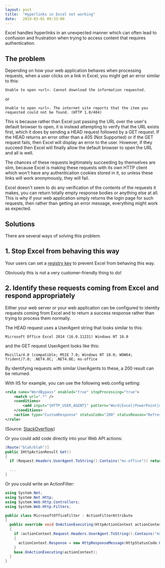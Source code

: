 ```yaml
---
layout: post
title:  "Hyperlinks in Excel not working"
date:   2019-03-01 09:33:00
---
```


Excel handles hyperlinks in an unexpected manner which can often lead to confusion and frustration when trying to access content that requires authentication.

## The problem

Depending on how your web application behaves when processing requests, when a user clicks on a link in Excel, you might get an error similar to this:

`Unable to open <url>. Cannot download the information requested.`

or

`Unable to open <url>. The internet site reports that the item you requested could not be found. (HTTP 1.0/404)`

This is because rather than Excel just passing the URL over the user's default browser to open, it is instead attempting to verify that the URL exists first, which it does by sending a HEAD request followed by a GET request. If the HEAD returns an error other than a 405 (Not Supported) or if the GET request fails, then Excel will display an error to the user. However, if they succeed then Excel will finally allow the default browser to open the URL and all is well.

The chances of these requests legitimately succeeding by themselves are slim, because Excel is making these requests with its own HTTP client which won't have any authentication cookies stored in it, so unless these links will work anonymously, they will fail.

Excel doesn't seem to do any verification of the contents of the requests it makes, you can return totally empty response bodies or anything else at all. This is why if your web application simply returns the login page for such requests, then rather than getting an error message, everything might work as expected.

## Solutions

There are several ways of solving this problem.

## 1. Stop Excel from behaving this way

Your users can set a [registry key](https://support.microsoft.com/en-gb/help/218153/error-message-when-clicking-hyperlink-in-office-cannot-locate-the-inte) to prevent Excel from behaving this way.

Obviously this is not a very customer-friendly thing to do!

## 2. Identify these requests coming from Excel and respond appropriately
Either your web server or your web application can be configured to identity requests coming from Excel and to return a success response rather than trying to process them normally.

The HEAD request uses a UserAgent string that looks similar to this:

`Microsoft Office Excel 2014 (16.0.11231) Windows NT 10.0`

and the GET request UserAgent looks like this:

`Mozilla/4.0 (compatible; MSIE 7.0; Windows NT 10.0; WOW64; Trident/7.0; .NET4.0C; .NET4.0E; ms-office`

By identifying requests with similar UserAgents to these, a 200 result can be returned.

With IIS for example, you can use the following web.config setting:

```xml
<rule name="WordBypass" enabled="true" stopProcessing="true">
    <match url=".*" />
    <conditions>
        <add input="{HTTP_USER_AGENT}" pattern="Word|Excel|PowerPoint|ms-office" />
    </conditions>
    <action type="CustomResponse" statusCode="200" statusReason="Refresh" statusDescription="Refresh" />
</rule>
```
(Source: [StackOverflow](https://stackoverflow.com/questions/2653626/why-are-cookies-unrecognized-when-a-link-is-clicked-from-an-external-source-i-e))

Or you could add code directly into your Web API actions:

```c#
[Route("blah/blah")]
public IHttpActionResult Get()
{
  if (Request.Headers.UserAgent.ToString().Contains("ms-office")) return Ok();

  ...
}
```

Or you could write an ActionFilter:

```c#
using System.Net;
using System.Net.Http;
using System.Web.Http.Controllers;
using System.Web.Http.Filters;

public class MicrosoftOfficeFilter : ActionFilterAttribute
{
  public override void OnActionExecuting(HttpActionContext actionContext)
  {
    if (actionContext.Request.Headers.UserAgent.ToString().Contains("ms-office"))
    {
      actionContext.Response = new HttpResponseMessage(HttpStatusCode.OK);
    }
    base.OnActionExecuting(actionContext);
  }
}
```